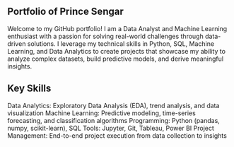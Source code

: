## Portfolio of Prince Sengar
Welcome to my GitHub portfolio! I am a Data Analyst and Machine Learning enthusiast with a passion for solving real-world challenges through data-driven solutions. I leverage my technical skills in Python, SQL, Machine Learning, and Data Analytics to create projects that showcase my ability to analyze complex datasets, build predictive models, and derive meaningful insights.
## Key Skills
Data Analytics: Exploratory Data Analysis (EDA), trend analysis, and data visualization
Machine Learning: Predictive modeling, time-series forecasting, and classification algorithms
Programming: Python (pandas, numpy, scikit-learn), SQL
Tools: Jupyter, Git, Tableau, Power BI
Project Management: End-to-end project execution from data collection to insights
